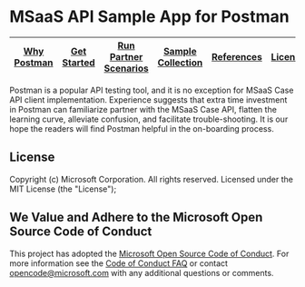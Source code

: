 # MSaaS API Sample App for Postman

| [Why Postman](https://github.com/MsaasAPI/API/wiki/Why-Postman-during-Case-API-Application-Implementation%3F) | [Get Started](https://github.com/MsaasAPI/API/wiki/Get-started-with-Postman-to-Access-MSaaS-API) | [Run Partner Scenarios](https://github.com/MsaasAPI/API/wiki/Run-Postman---Partner-Scenarios) | [Sample Collection](https://github.com/MsaasAPI/API/blob/master/Postman/MsaasApiCollection.json) | [References](https://github.com/MsaasAPI/API/wiki/References) | [License](https://github.com/MsaasAPI/API/blob/master/LICENSE)
| --- | --- | --- | --- | --- | --- |

Postman is a popular API testing tool, and it is no exception for MSaaS Case API client implementation. Experience suggests that extra time investment in Postman can familiarize partner with the MSaaS Case API, flatten the learning curve, alleviate confusion, and facilitate trouble-shooting. It is our hope the readers will find Postman helpful in the on-boarding process. 

## License
Copyright (c) Microsoft Corporation.  All rights reserved. Licensed under the MIT License (the "License");

## We Value and Adhere to the Microsoft Open Source Code of Conduct
This project has adopted the [Microsoft Open Source Code of Conduct](https://opensource.microsoft.com/codeofconduct/). For more information see the [Code of Conduct FAQ](https://opensource.microsoft.com/codeofconduct/faq/) or contact [opencode@microsoft.com](mailto:opencode@microsoft.com) with any additional questions or comments.

